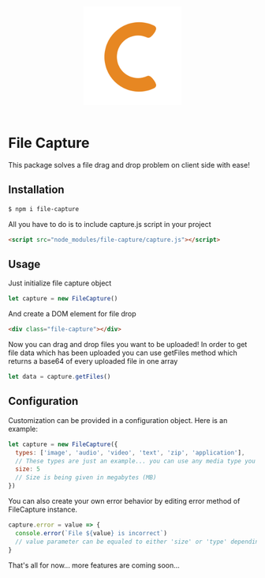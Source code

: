 <div align="center">
  <img width="200" height="200" src="https://raw.githubusercontent.com/Ph0enixKM/Capture/master/logo.png">
  <br>
  <br>
</div>

# File Capture
This package solves a file drag and drop problem on client side with ease!

## Installation
```bash
$ npm i file-capture
```
All you have to do is to include capture.js script in your project
```html
<script src="node_modules/file-capture/capture.js"></script>
```
## Usage
Just initialize file capture object
```js
let capture = new FileCapture()
```
And create a DOM element for file drop
```html
<div class="file-capture"></div>
```
Now you can drag and drop files you want to be uploaded!
In order to get file data which has been uploaded you can use getFiles method
which returns a base64 of every uploaded file in one array
```js
let data = capture.getFiles()
```

## Configuration
Customization can be provided in a configuration object. Here is an example:
```js
let capture = new FileCapture({
  types: ['image', 'audio', 'video', 'text', 'zip', 'application'],
  // These types are just an example... you can use any media type you want
  size: 5
  // Size is being given in megabytes (MB)
})
```

You can also create your own error behavior by editing error method of FileCapture instance.
```js
capture.error = value => {
  console.error(`File ${value} is incorrect`)
  // value parameter can be equaled to either 'size' or 'type' depending on which one is incorrect
}
```
That's all for now... more features are coming soon...
